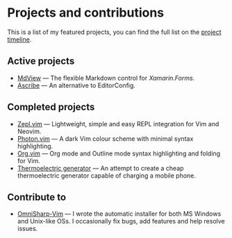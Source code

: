 <!-- METADATA
title: Projects
-->

# Projects and contributions

This is a list of my featured projects, you can find the full list on the
[project timeline](timeline).

## Active projects

- [MdView](https://github.com/axvr/MdView) — The flexible Markdown control for
  *Xamarin.Forms*.
- [Ascribe](ascribe) — An alternative to EditorConfig.

## Completed projects

- [Zepl.vim](https://github.com/axvr/zepl.vim) — Lightweight, simple and easy
  REPL integration for Vim and Neovim.
- [Photon.vim](https://github.com/axvr/photon.vim) — A dark Vim colour scheme
  with minimal syntax highlighting.
- [Org.vim](https://github.com/axvr/org.vim) — Org mode and Outline mode syntax
  highlighting and folding for Vim.
- [Thermoelectric generator](teg) — An attempt to create a cheap thermoelectric
  generator capable of charging a mobile phone.

## Contribute to

- [OmniSharp-Vim](https://github.com/OmniSharp/omnisharp-vim) — I wrote the
  automatic installer for both MS Windows and Unix-like OSs.  I occasionally
  fix bugs, add features and help resolve issues.
